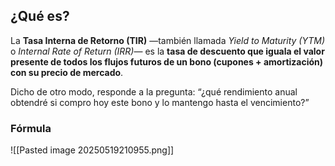 ## ¿Qué es?

La **Tasa Interna de Retorno (TIR)** —también llamada _Yield to Maturity (YTM)_ o _Internal Rate of Return (IRR)_— es la **tasa de descuento que iguala el valor presente de todos los flujos futuros de un bono (cupones + amortización) con su precio de mercado**. 

Dicho de otro modo, responde a la pregunta: “¿qué rendimiento anual obtendré si compro hoy este bono y lo mantengo hasta el vencimiento?”

### Fórmula
![[Pasted image 20250519210955.png]]
